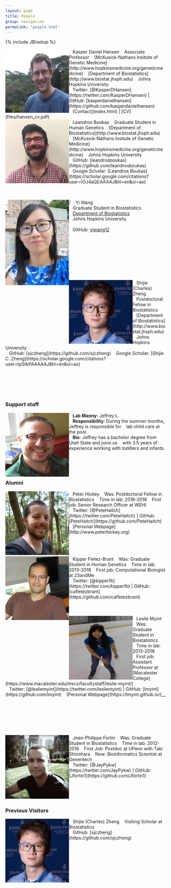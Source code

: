```yaml
---
layout: page
title: People
group: navigation
permalink: "people.html"
---
```

{% include JB/setup %}

<img alt="Kasper Daniel Hansen" align="left" src="media/people/khansen.jpg" width="200" height="200"/>
&nbsp;&nbsp;&nbsp;Kasper Daniel Hansen  
&nbsp;&nbsp;&nbsp;Associate Professor  
&nbsp;&nbsp;&nbsp;[McKusick-Nathans Insitute of Genetic Medicine](http://www.hopkinsmedicine.org/geneticmedicine)  
&nbsp;&nbsp;&nbsp;[Department of Biostatistics](http://www.biostat.jhsph.edu)  
&nbsp;&nbsp;&nbsp;Johns Hopkins University  
<br>
&nbsp;&nbsp;&nbsp;Twitter: [@KasperDHansen](https://twitter.com/KasperDHansen) |
GitHub: [kasperdanielhansen](https://github.com/kasperdanielhansen)  
&nbsp;&nbsp;&nbsp;[Contact](index.html) | [CV](files/hansen_cv.pdf)  
<br>

<img alt="Leandros Boukas" align="left" src="media/people/lboukas.png" width="200" height="200"/>
&nbsp;&nbsp;&nbsp;Leandros Boukas  
&nbsp;&nbsp;&nbsp;Graduate Student in Human Genetics  
&nbsp;&nbsp;&nbsp;[Department of Biostatistics](http://www.biostat.jhsph.edu)  
&nbsp;&nbsp;&nbsp;[McKusick-Nathans Insitute of Genetic Medicine](http://www.hopkinsmedicine.org/geneticmedicine)  
&nbsp;&nbsp;&nbsp;Johns Hopkins University  
<br>
&nbsp;&nbsp;&nbsp;GitHub: [leandrosboukas](https://github.com/leandrosboukas)  
&nbsp;&nbsp;&nbsp;Google Scholar: [Leandros Boukas](https://scholar.google.com/citations?user=lOJ4aQEAAAAJ&hl=en&oi=ao)
<br><br><br>

<img alt="Yi Wang" align="left" src="media/people/yiwang.png">/
&nbsp;&nbsp;&nbsp;Yi Wang  
&nbsp;&nbsp;&nbsp;Graduate Student in Biostatistics  
&nbsp;&nbsp;&nbsp;[Department of Biostatistics](http://www.biostat.jhsph.edu)  
&nbsp;&nbsp;&nbsp;Johns Hopkins University  
<br>
&nbsp;&nbsp;&nbsp;GitHub: [yiwang12](https://github.com/yiwang12)  
<br><br><br><br><br><br><br><br>

<img alt="Charles Zheng" align="left" src="media/people/czheng.png" width="200" height="200"/>
&nbsp;&nbsp;&nbsp;Shijie (Charles) Zheng  
&nbsp;&nbsp;&nbsp;Postdoctoral Fellow in  Biostatistics  
&nbsp;&nbsp;&nbsp;[Department of Biostatistics](http://www.biostat.jhsph.edu)  
&nbsp;&nbsp;&nbsp;Johns Hopkins University  
<br>
&nbsp;&nbsp;&nbsp;GitHub: [sjczheng](https://github.com/sjczheng)  
&nbsp;&nbsp;&nbsp;Google Scholar: [Shijie C. Zheng](https://scholar.google.com/citations?user=tpStkPAAAAAJ&hl=en&oi=ao)  
<br><br><br><br><br><br>



### Support staff

<img alt="Jeffrey" align="left" src="media/people/jeffrey.png" width="200" height="200"/>
&nbsp;&nbsp;&nbsp;<b>Lab Manny:</b> Jeffrey L.  
&nbsp;&nbsp;&nbsp;<br>
&nbsp;&nbsp;&nbsp;<b>Responsibility</b>: During the summer months, Jeffrey is responsible for  
&nbsp;&nbsp;&nbsp;lab child care at the pool.  
&nbsp;&nbsp;&nbsp;<br>
&nbsp;&nbsp;&nbsp;<b>Bio</b>: Jeffrey has a bachelor degree from Utah State and joins us  
&nbsp;&nbsp;&nbsp;with 3.5 years of experience working with toddlers and infants.  
<br><br><br><br><br>

### Alumni

<img alt="Peter Hickey" align="left" src="media/people/phickey.jpg" width="200" height="200"/>
&nbsp;&nbsp;&nbsp;Peter Hickey  
&nbsp;&nbsp;&nbsp;Was: Postdoctoral Fellow in Biostatistics  
&nbsp;&nbsp;&nbsp;Time in lab: 2016-2018  
&nbsp;&nbsp;&nbsp;First job: Senior Research Officer at WEHI  
&nbsp;&nbsp;&nbsp;  
<br>
&nbsp;&nbsp;&nbsp;Twitter: [@PeteHaitch](https://twitter.com/PeteHaitch) |
GitHub: [PeteHaitch](https://github.com/PeteHaitch)  
&nbsp;&nbsp;&nbsp;[Personal Webpage](http://www.peterhickey.org)  
<br><br><br><br><br>

<img alt="Kipper Fletez-Brant" align="left" src="media/people/kipper.jpg" width="200" height="200"/>
&nbsp;&nbsp;&nbsp;Kipper Fletez-Brant  
&nbsp;&nbsp;&nbsp;Was: Graduate Student in Human Genetics  
&nbsp;&nbsp;&nbsp;Time in lab: 2013-2018  
&nbsp;&nbsp;&nbsp;First job: Computational Biologist at 23andMe  
&nbsp;&nbsp;&nbsp;  
<br>
&nbsp;&nbsp;&nbsp;Twitter: [@kipperfb](https://twitter.com/kipperfb) | GitHub: [cafletezbrant](https://github.com/cafletezbrant)  
<br><br><br><br>

<img alt="Leslie Myint" align="left" src="media/people/myint.jpg" width="200" height="200"/>
&nbsp;&nbsp;&nbsp;Leslie Myint  
&nbsp;&nbsp;&nbsp;Was: Graduate Student in Biostatistics  
&nbsp;&nbsp;&nbsp;Time in lab: 2013-2018  
&nbsp;&nbsp;&nbsp;First job: Assistant Professor at [Macalester College](https://www.macalester.edu/mscs/facultystaff/leslie-myint/)  
&nbsp;&nbsp;&nbsp;  
<br>
&nbsp;&nbsp;&nbsp;Twitter: [@lesliemyint](https://twitter.com/lesliemyint) | GitHub: [lmyint](https://github.com/lmyint)  
&nbsp;&nbsp;&nbsp;[Personal Webpage](https://lmyint.github.io/)__
<br><br><br><br><br><br><br><br>

<img alt="Jean-Philippe Fortin" align="left" src="media/people/fortin.png" width="200" height="200"/>
&nbsp;&nbsp;&nbsp;Jean-Philippe Fortin  
&nbsp;&nbsp;&nbsp;Was: Graduate Student in Biostatistics  
&nbsp;&nbsp;&nbsp;Time in lab: 2012-2016  
&nbsp;&nbsp;&nbsp;First Job: Postdoc at UPenn with Taki Shinohara  
&nbsp;&nbsp;&nbsp;Now: Bioinformatics Scientist at Genentech  
<br>
&nbsp;&nbsp;&nbsp;Twitter: [@JayPykw](https://twitter.com/JayPykw) |
GitHub: [Jfortin1](https://github.com/Jfortin1)  
<br><br><br><br><br>

### Previous Visitors

<img alt="Charles Zheng" align="left" src="media/people/czheng.png" width="200" height="200"/>
&nbsp;&nbsp;&nbsp;Shijie (Charles) Zheng  
&nbsp;&nbsp;&nbsp;Visiting Scholar at Biostatistics  
<br>
&nbsp;&nbsp;&nbsp;GitHub: [sjczheng](https://github.com/sjczheng)  
<br><br><br><br><br><br><br>


